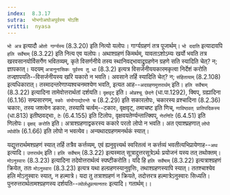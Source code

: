 ```yaml
---
index:  8.3.17
sutra:  भोभगोअघोअपूर्वस्य योऽशि
vritti:  nyasa
---
```


`भो अत्र` इत्यादौ `ओतो गार्ग्यस्य` (8.3.20) इति नित्यो यलोपः। गार्ग्यग्रहणं तत्र पूजार्थम्। `भो ददाति` इत्यादावपि `हलि सर्वेषाम्` (8.3.22) इति नित्य एव यलोपः।
अथाश्ग्रहणं किमर्थम्, यावताऽशोऽम्यः खर्यो भवति तत्र खरवसानयोर्विसर्गेण भवितव्यम्, कृते विसर्णनीये तस्य स्थानिवद्भावाद्रुग्रहणेन ग्रहणे सति स्यादिति चेत्? न; ज्ञापकात्। यदयम् `अत्रानुनासिकः पूर्वस्य तु धा` (8.3.2) इत्यत्र विसर्जनीययकारमकृत्वा निर्देशं करोति तज्ज्ञापयति--विसर्जनीयस्य खरि यकारो न भवति। अवसाने तर्हि स्यादिति चेत्? न; `संहितायाम्` (8.2.108) इत्यधिकारात्। तस्मादन्तरेणाप्यश्वचनमश्येण भवति, इत्यत आह--`अदग्रहणमुत्तरार्थम्` इति। `हलि सर्वेषाम्` (8.3.22) इत्यादिना तामेवोत्तरार्थतां दर्शयति। `दृक्षवृट्` इति। `ओव्रश्चू छेदने` (धा.पा.1292), क्विप्, ग्रह्यादिना (6.1.16) सम्प्रसारणम्, `स्कोः संयोगाद्योरन्ते च` (8.2.29) इति सकारलोपः, चकारस्य व्रश्चादिना (8.2.36) चकारः, तस्य जश्त्वेन डकारः, तस्यापि चर्त्वम्--टकारः, वृक्षवृट्, तमाचष्ट इति णिच्, `णाविष्ठवत् प्रातिपदिकस्य` (धा.813) इतीष्ठवद्भाः, `टेः` (6.4.155) इति टिलोपः, वृक्षवयतेर्ण्यन्तात्क्विप्, `णेरनिटि` (6.4.51) इति णिलोपः। `वृक्षव् करोति` इति। अत्राश्ग्रहणाद्वकरस्य ककारे परतो लोपो न भवति। अत एवाश्घ्रहणात् `लोपो व्योर्वलि` (6.1.66) इति लोपो न भवत्येव। अन्यथादग्रहणमनर्थकं स्यात्।

यद्युत्तरार्थमश्ग्रहणं स्यात् तर्हि तत्रैव कर्त्तव्यम्, एवं ह्यनुवृत्त्यर्थ स्वरितत्वं न कर्त्तव्यं भवतीत्यभिप्रायेणाह--`अथ` इत्यादि। `उत्तरार्थम्` इति। `हलि सर्वेषाम्` (8.3.22) इत्यस्मात् सूत्रादुत्तरसूत्रेऽर्थः प्रयोजनं यस्य तत् तथोक्तम्। `मोऽनुस्वारः` (8.3.23) इत्यादिना तदेवोत्तरार्थत्वं स्पष्टीकरोति। यदि हि `हलि सर्वेषाम्` (8.3.22) इत्यत्राश्ग्रहणं क्रियेत, ततः `मोऽनुस्वारः` (8.3.23) इत्यत्र यथा हल्ग्रहणस्यानुवृत्तिः, तथाश्ग्रहणस्यापि स्यात्। ततश्चाश्येव हलि मोऽनुस्वारः स्यात्, न हल्मात्रे। यदा तु तत्राश्ग्रहणं न क्रियते, तदोत्तरत्र हल्मात्रेऽनुस्वारः सिध्यति। पुनरुत्तरार्थतामश्ग्रहणस्य दर्शयति--`व्योर्लधुप्रत्यत्नतरः` इत्यादि। गतार्थम्।।

